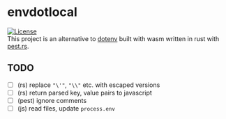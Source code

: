 # envdotlocal
[![License](https://img.shields.io/github/license/marekvospel/envdotlocal)](https://github.com/marekvospel/envdotlocal)  
This project is an alternative to [dotenv](https://github.com/motdotla/dotenv) built with wasm written in rust with [pest.rs](https://pest.rs/).

## TODO
- [ ] (rs) replace `"\'"`, `"\\"` etc. with escaped versions
- [ ] (rs) return parsed key, value pairs to javascript
- [ ] (pest) ignore comments
- [ ] (js) read files, update `process.env`
